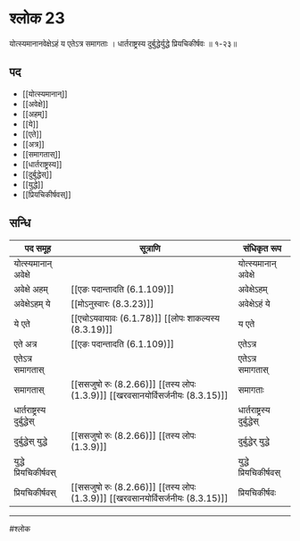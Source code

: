 # श्लोक 23

योत्स्यमानानवेक्षेऽहं य एतेऽत्र समागताः ।
धार्तराष्ट्रस्य दुर्बुद्धेर्युद्धे प्रियचिकीर्षवः ॥ १-२३॥


## पद 

- [[योत्स्यमानान्]]
- [[अवेक्षे]]
- [[अहम्]]
- [[ये]]
- [[एते]]
- [[अत्र]]
- [[समागतास्]]
- [[धार्तराष्ट्रस्य]]
- [[दुर्बुद्धेस्]]
- [[युद्धे]]
- [[प्रियचिकीर्षवस्]]

## सन्धि

| पद समूह | सूत्राणि | संधिकृत रूप |
| ----- | ----- | ----- |
| योत्स्यमानान् अवेक्षे |  | योत्स्यमानान् अवेक्षे |
| अवेक्षे अहम् |  [[एङः पदान्तादति (6.1.109)]] | अवेक्षेऽहम् |
| अवेक्षेऽहम् ये |  [[मोऽनुस्वारः (8.3.23)]] | अवेक्षेऽहं ये |
| ये एते |  [[एचोऽयवायावः (6.1.78)]] [[लोपः शाकल्यस्य (8.3.19)]] | य एते |
| एते अत्र |  [[एङः पदान्तादति (6.1.109)]] | एतेऽत्र |
| एतेऽत्र समागतास् |  | एतेऽत्र समागतास् |
| समागतास् |  [[ससजुषो रुः (8.2.66)]] [[तस्य लोपः (1.3.9)]] [[खरवसानयोर्विसर्जनीयः (8.3.15)]] | समागताः |
| धार्तराष्ट्रस्य दुर्बुद्धेस् |  | धार्तराष्ट्रस्य दुर्बुद्धेस् |
| दुर्बुद्धेस् युद्धे |  [[ससजुषो रुः (8.2.66)]] [[तस्य लोपः (1.3.9)]] | दुर्बुद्धेर् युद्धे |
| युद्धे प्रियचिकीर्षवस् |  | युद्धे प्रियचिकीर्षवस् |
| प्रियचिकीर्षवस् |  [[ससजुषो रुः (8.2.66)]] [[तस्य लोपः (1.3.9)]] [[खरवसानयोर्विसर्जनीयः (8.3.15)]] | प्रियचिकीर्षवः |


---

#श्लोक